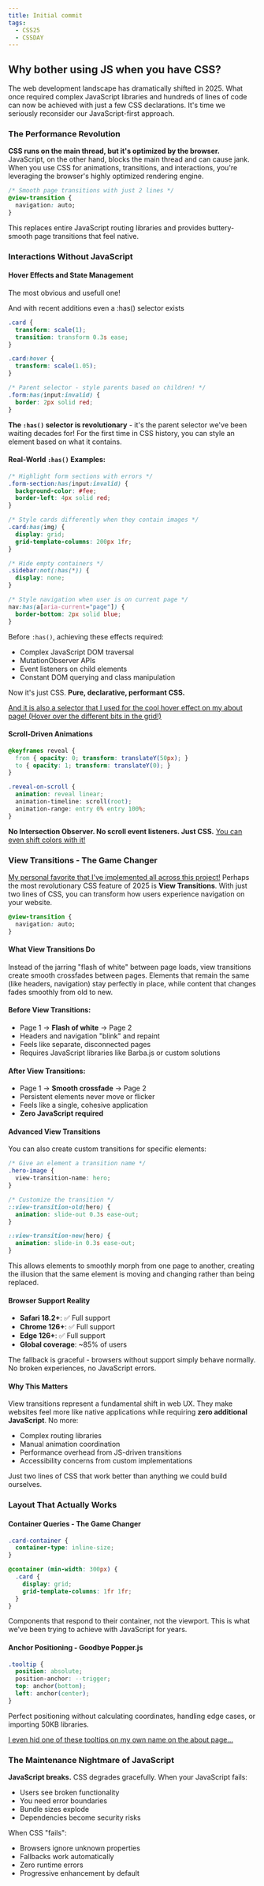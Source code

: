 ```yaml
---
title: Initial commit
tags:
  - CSS25
  - CSSDAY
---
```

## Why bother using JS when you have CSS?

The web development landscape has dramatically shifted in 2025. What once required complex JavaScript libraries and hundreds of lines of code can now be achieved with just a few CSS declarations. It's time we seriously reconsider our JavaScript-first approach.

### The Performance Revolution

**CSS runs on the main thread, but it's optimized by the browser.** JavaScript, on the other hand, blocks the main thread and can cause jank. When you use CSS for animations, transitions, and interactions, you're leveraging the browser's highly optimized rendering engine.

```css
/* Smooth page transitions with just 2 lines */
@view-transition {
  navigation: auto;
}
```

This replaces entire JavaScript routing libraries and provides buttery-smooth page transitions that feel native.

### Interactions Without JavaScript

#### Hover Effects and State Management

The most obvious and usefull one!

And with recent additions even a :has() selector exists
```css
.card {
  transform: scale(1);
  transition: transform 0.3s ease;
}

.card:hover {
  transform: scale(1.05);
}

/* Parent selector - style parents based on children! */
.form:has(input:invalid) {
  border: 2px solid red;
}
```

**The `:has()` selector is revolutionary** - it's the parent selector we've been waiting decades for! For the first time in CSS history, you can style an element based on what it contains.

#### Real-World `:has()` Examples:

```css
/* Highlight form sections with errors */
.form-section:has(input:invalid) {
  background-color: #fee;
  border-left: 4px solid red;
}

/* Style cards differently when they contain images */
.card:has(img) {
  display: grid;
  grid-template-columns: 200px 1fr;
}

/* Hide empty containers */
.sidebar:not(:has(*)) {
  display: none;
}

/* Style navigation when user is on current page */
nav:has(a[aria-current="page"]) {
  border-bottom: 2px solid blue;
}
```

Before `:has()`, achieving these effects required:
- Complex JavaScript DOM traversal
- MutationObserver APIs
- Event listeners on child elements
- Constant DOM querying and class manipulation

Now it's just CSS. **Pure, declarative, performant CSS.**

[And it is also a selector that I used for the cool hover effect on my about page! (Hover over the different bits in the grid!)](../)

#### Scroll-Driven Animations
```css
@keyframes reveal {
  from { opacity: 0; transform: translateY(50px); }
  to { opacity: 1; transform: translateY(0); }
}

.reveal-on-scroll {
  animation: reveal linear;
  animation-timeline: scroll(root);
  animation-range: entry 0% entry 100%;
}
```

**No Intersection Observer. No scroll event listeners. Just CSS.**
[You can even shift colors with it!](../portfolio/ara)
### View Transitions - The Game Changer
[My personal favorite that I've implemented all across this project!](../)
Perhaps the most revolutionary CSS feature of 2025 is **View Transitions**. With just two lines of CSS, you can transform how users experience navigation on your website.

```css
@view-transition {
  navigation: auto;
}
```

#### What View Transitions Do

Instead of the jarring "flash of white" between page loads, view transitions create smooth crossfades between pages. Elements that remain the same (like headers, navigation) stay perfectly in place, while content that changes fades smoothly from old to new.

#### Before View Transitions:
- Page 1 → **Flash of white** → Page 2
- Headers and navigation "blink" and repaint
- Feels like separate, disconnected pages
- Requires JavaScript libraries like Barba.js or custom solutions

#### After View Transitions:
- Page 1 → **Smooth crossfade** → Page 2  
- Persistent elements never move or flicker
- Feels like a single, cohesive application
- **Zero JavaScript required**

#### Advanced View Transitions

You can also create custom transitions for specific elements:

```css
/* Give an element a transition name */
.hero-image {
  view-transition-name: hero;
}

/* Customize the transition */
::view-transition-old(hero) {
  animation: slide-out 0.3s ease-out;
}

::view-transition-new(hero) {
  animation: slide-in 0.3s ease-out;
}
```

This allows elements to smoothly morph from one page to another, creating the illusion that the same element is moving and changing rather than being replaced.

#### Browser Support Reality

- **Safari 18.2+**: ✅ Full support
- **Chrome 126+**: ✅ Full support  
- **Edge 126+**: ✅ Full support
- **Global coverage**: ~85% of users

The fallback is graceful - browsers without support simply behave normally. No broken experiences, no JavaScript errors.

#### Why This Matters

View transitions represent a fundamental shift in web UX. They make websites feel more like native applications while requiring **zero additional JavaScript**. No more:
- Complex routing libraries
- Manual animation coordination
- Performance overhead from JS-driven transitions
- Accessibility concerns from custom implementations

Just two lines of CSS that work better than anything we could build ourselves.

### Layout That Actually Works

#### Container Queries - The Game Changer
```css
.card-container {
  container-type: inline-size;
}

@container (min-width: 300px) {
  .card {
    display: grid;
    grid-template-columns: 1fr 1fr;
  }
}
```

Components that respond to their container, not the viewport. This is what we've been trying to achieve with JavaScript for years.

#### Anchor Positioning - Goodbye Popper.js
```css
.tooltip {
  position: absolute;
  position-anchor: --trigger;
  top: anchor(bottom);
  left: anchor(center);
}
```

Perfect positioning without calculating coordinates, handling edge cases, or importing 50KB libraries.

[I even hid one of these tooltips on my own name on the about page...](../)


### The Maintenance Nightmare of JavaScript

**JavaScript breaks.** CSS degrades gracefully. When your JavaScript fails:
- Users see broken functionality
- You need error boundaries
- Bundle sizes explode
- Dependencies become security risks

When CSS "fails":
- Browsers ignore unknown properties
- Fallbacks work automatically
- Zero runtime errors
- Progressive enhancement by default